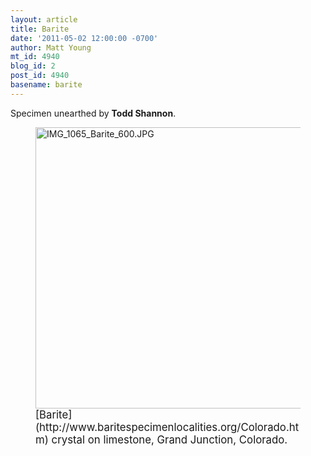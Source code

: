 ```yaml
---
layout: article
title: Barite
date: '2011-05-02 12:00:00 -0700'
author: Matt Young
mt_id: 4940
blog_id: 2
post_id: 4940
basename: barite
---
```

Specimen unearthed by **Todd Shannon**.

<figure>
<img src="http://pandasthumb.org/archives/2011/04/17/IMG_1065_Barite_600.JPG" alt="IMG_1065_Barite_600.JPG" width="600" height="450" />
<figcaption markdown="span">
<big>[Barite](http://www.baritespecimenlocalities.org/Colorado.htm) crystal on limestone, Grand Junction, Colorado.</big>

</figcaption>
</figure>
